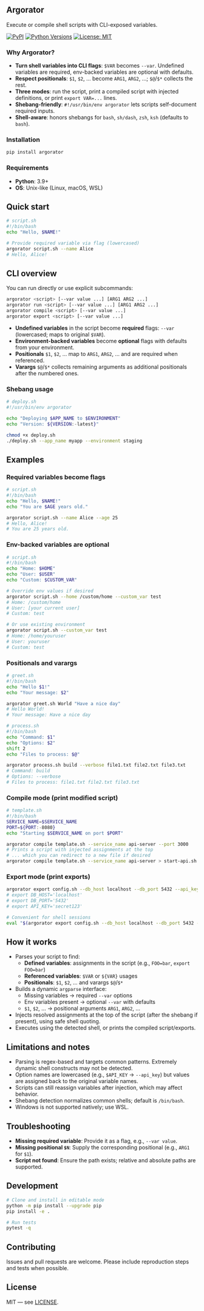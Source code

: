 ## Argorator

Execute or compile shell scripts with CLI-exposed variables.

[![PyPI](https://img.shields.io/pypi/v/argorator.svg)](https://pypi.org/project/argorator/)
[![Python Versions](https://img.shields.io/pypi/pyversions/argorator.svg)](https://pypi.org/project/argorator/)
[![License: MIT](https://img.shields.io/badge/License-MIT-yellow.svg)](LICENSE)

### Why Argorator?

- **Turn shell variables into CLI flags**: `$VAR` becomes `--var`. Undefined variables are required, env-backed variables are optional with defaults.
- **Respect positionals**: `$1`, `$2`, … become `ARG1`, `ARG2`, …; `$@`/`$*` collects the rest.
- **Three modes**: run the script, print a compiled script with injected definitions, or print `export VAR=...` lines.
- **Shebang-friendly**: `#!/usr/bin/env argorator` lets scripts self-document required inputs.
- **Shell-aware**: honors shebangs for `bash`, `sh/dash`, `zsh`, `ksh` (defaults to `bash`).

### Installation

```bash
pip install argorator
```

### Requirements

- **Python**: 3.9+
- **OS**: Unix-like (Linux, macOS, WSL)

## Quick start

```bash
# script.sh
#!/bin/bash
echo "Hello, $NAME!"
```

```bash
# Provide required variable via flag (lowercased)
argorator script.sh --name Alice
# Hello, Alice!
```

## CLI overview

You can run directly or use explicit subcommands:

```bash
argorator <script> [--var value ...] [ARG1 ARG2 ...]
argorator run <script> [--var value ...] [ARG1 ARG2 ...]
argorator compile <script> [--var value ...]
argorator export <script> [--var value ...]
```

- **Undefined variables** in the script become **required** flags: `--var` (lowercased; maps to original `$VAR`).
- **Environment-backed variables** become **optional** flags with defaults from your environment.
- **Positionals** `$1`, `$2`, … map to `ARG1`, `ARG2`, … and are required when referenced.
- **Varargs** `$@`/`$*` collects remaining arguments as additional positionals after the numbered ones.

### Shebang usage

```bash
# deploy.sh
#!/usr/bin/env argorator

echo "Deploying $APP_NAME to $ENVIRONMENT"
echo "Version: ${VERSION:-latest}"
```

```bash
chmod +x deploy.sh
./deploy.sh --app_name myapp --environment staging
```

## Examples

### Required variables become flags

```bash
# script.sh
#!/bin/bash
echo "Hello, $NAME!"
echo "You are $AGE years old."
```

```bash
argorator script.sh --name Alice --age 25
# Hello, Alice!
# You are 25 years old.
```

### Env-backed variables are optional

```bash
# script.sh
#!/bin/bash
echo "Home: $HOME"
echo "User: $USER"
echo "Custom: $CUSTOM_VAR"
```

```bash
# Override env values if desired
argorator script.sh --home /custom/home --custom_var test
# Home: /custom/home
# User: [your current user]
# Custom: test

# Or use existing environment
argorator script.sh --custom_var test
# Home: /home/youruser
# User: youruser
# Custom: test
```

### Positionals and varargs

```bash
# greet.sh
#!/bin/bash
echo "Hello $1!"
echo "Your message: $2"
```

```bash
argorator greet.sh World "Have a nice day"
# Hello World!
# Your message: Have a nice day
```

```bash
# process.sh
#!/bin/bash
echo "Command: $1"
echo "Options: $2"
shift 2
echo "Files to process: $@"
```

```bash
argorator process.sh build --verbose file1.txt file2.txt file3.txt
# Command: build
# Options: --verbose
# Files to process: file1.txt file2.txt file3.txt
```

### Compile mode (print modified script)

```bash
# template.sh
#!/bin/bash
SERVICE_NAME=$SERVICE_NAME
PORT=${PORT:-8080}
echo "Starting $SERVICE_NAME on port $PORT"
```

```bash
argorator compile template.sh --service_name api-server --port 3000
# Prints a script with injected assignments at the top
# ... which you can redirect to a new file if desired
argorator compile template.sh --service_name api-server > start-api.sh
```

### Export mode (print exports)

```bash
argorator export config.sh --db_host localhost --db_port 5432 --api_key secret123
# export DB_HOST='localhost'
# export DB_PORT='5432'
# export API_KEY='secret123'

# Convenient for shell sessions
eval "$(argorator export config.sh --db_host localhost --db_port 5432 --api_key secret123)"
```

## How it works

- Parses your script to find:
  - **Defined variables**: assignments in the script (e.g., `FOO=bar`, `export FOO=bar`)
  - **Referenced variables**: `$VAR` or `${VAR}` usages
  - **Positionals**: `$1`, `$2`, … and varargs `$@`/`$*`
- Builds a dynamic `argparse` interface:
  - Missing variables → required `--var` options
  - Env variables present → optional `--var` with defaults
  - `$1`, `$2`, … → positional arguments `ARG1`, `ARG2`, …
- Injects resolved assignments at the top of the script (after the shebang if present), using safe shell quoting.
- Executes using the detected shell, or prints the compiled script/exports.

## Limitations and notes

- Parsing is regex-based and targets common patterns. Extremely dynamic shell constructs may not be detected.
- Option names are lowercased (e.g., `$API_KEY` → `--api_key`) but values are assigned back to the original variable names.
- Scripts can still reassign variables after injection, which may affect behavior.
- Shebang detection normalizes common shells; default is `/bin/bash`.
- Windows is not supported natively; use WSL.

## Troubleshooting

- **Missing required variable**: Provide it as a flag, e.g., `--var value`.
- **Missing positional `$N`**: Supply the corresponding positional (e.g., `ARG1` for `$1`).
- **Script not found**: Ensure the path exists; relative and absolute paths are supported.

## Development

```bash
# Clone and install in editable mode
python -m pip install --upgrade pip
pip install -e .

# Run tests
pytest -q
```

## Contributing

Issues and pull requests are welcome. Please include reproduction steps and tests when possible.

## License

MIT — see [LICENSE](./LICENSE).
